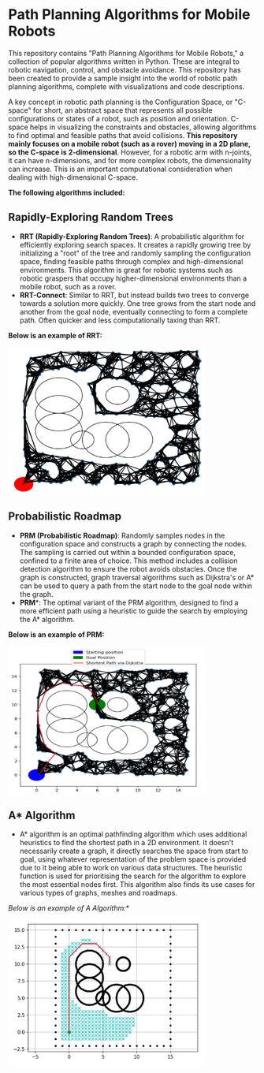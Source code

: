 # Path Planning Algorithms for Mobile Robots
This repository contains "Path Planning Algorithms for Mobile Robots," a collection of popular algorithms written in Python. These are integral to robotic navigation, control, and obstacle avoidance. This repository has been created to provide a sample insight into the world of robotic path planning algorithms, complete with visualizations and code descriptions.

 A key concept in robotic path planning is the Configuration Space, or "C-space" for short, an abstract space that represents all possible configurations or states of a robot, such as position and orientation. C-space helps in visualizing the constraints and obstacles, allowing algorithms to find optimal and feasible paths that avoid collisions. **This repository mainly focuses on a mobile robot (such as a rover) moving in a 2D plane, so the C-space is 2-dimensional**. However, for a robotic arm with n-joints, it can have n-dimensions, and for more complex robots, the dimensionality can increase. This is an important computational consideration when dealing with high-dimensional C-space.

**The following algorithms included:**
## Rapidly-Exploring Random Trees
- **RRT (Rapidly-Exploring Random Trees)**: A probabilistic algorithm for efficiently exploring search spaces. It creates a rapidly growing tree by initializing a "root" of the tree and randomly sampling the configuration space, finding feasible paths through complex and high-dimensional environments. This algorithm is great for robotic systems such as robotic graspers that occupy higher-dimensional environments than a mobile robot, such as a rover.
- **RRT-Connect**: Similar to RRT, but instead builds two trees to converge towards a solution more quickly. One tree grows from the start node and another from the goal node, eventually connecting to form a complete path. Often quicker and less computationally taxing than RRT.
  
 **Below is an example of RRT:**
  
   <img src="https://raw.githubusercontent.com/mdsamirhussain/MobileRobot-PathPlanners/main/images/PRM.png" width="400" height="300">

## Probabilistic Roadmap
- **PRM (Probabilistic Roadmap)**: Randomly samples nodes in the configuration space and constructs a graph by connecting the nodes. The sampling is carried out within a bounded configuration space, confined to a finite area of choice. This method includes a collision detection algorithm to ensure the robot avoids obstacles. Once the graph is constructed, graph traversal algorithms such as Dijkstra's or A* can be used to query a path from the start node to the goal node within the graph.
- **PRM***: The optimal variant of the PRM algorithm, designed to find a more efficient path using a heuristic to guide the search by employing the A* algorithm. 

**Below is an example of PRM:**
  
 <img src="https://raw.githubusercontent.com/mdsamirhussain/MobileRobot-PathPlanners/main/images/PRM-Dijkstra.png" width="400" height="300">

 ## A* Algorithm
 -  A* algorithm is an optimal pathfinding algorithm which uses additional heuristics to find the shortest path in a 2D environment. It doesn't necessarily create a graph, it directly searches the space from start to goal, using whatever representation of the problem space is provided due to it being able to work on various data structures. The heuristic function is used for prioritising the search for the algorithm to explore the most essential nodes first. This algorithm also finds its use cases for various types of graphs, meshes and roadmaps.

**Below is an example of A* Algorithm:**

<img src="https://raw.githubusercontent.com/mdsamirhussain/MobileRobot-PathPlanners/main/images/Astar.png" width="400" height="300">
 

